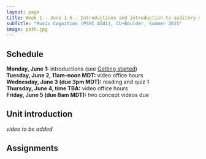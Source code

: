 ```yaml
---
layout: page
title: Week 1 – June 1–5 – Introductions and introduction to auditory memory
subTitle: "Music Cognition (PSYC 4541), CU–Boulder, Summer 2015"
image: path.jpg
---
```


## Schedule

**Monday, June 1:** introductions (see [Getting started](/introductions/))  
**Tuesday, June 2, 11am–noon MDT:** video office hours  
**Wednesday, June 3 (due 3pm MDT):** reading and quiz 1  
**Thursday, June 4, time TBA:** video office hours  
**Friday, June 5 (due 8am MDT):** two concept videos due

## Unit introduction

*video to be added*

## Assignments

